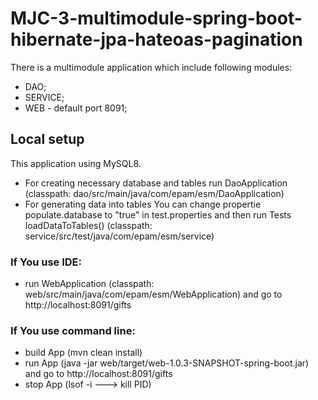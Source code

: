 # MJC-3-multimodule-spring-boot-hibernate-jpa-hateoas-pagination

There is a multimodule application which include following modules:

- DAO;
- SERVICE;
- WEB - default port 8091;

## Local setup

This application using MySQL8.

- For creating necessary database and tables run DaoApplication (classpath:
  dao/src/main/java/com/epam/esm/DaoApplication)
- For generating data into tables You can change propertie populate.database to "true" in test.properties and then run
  Tests loadDataToTables() (classpath:
  service/src/test/java/com/epam/esm/service)

### If You use IDE:

- run WebApplication (classpath: web/src/main/java/com/epam/esm/WebApplication) and go to http://localhost:8091/gifts

### If You use command line:

- build App (mvn clean install)
- run App (java -jar web/target/web-1.0.3-SNAPSHOT-spring-boot.jar) and go to http://localhost:8091/gifts
- stop App (lsof -i ---> kill PID)